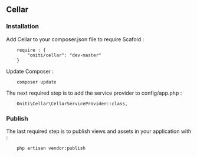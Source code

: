 
## Cellar ##
 
### Installation ###
 
Add Cellar to your composer.json file to require Scafold :
```
    require : {
        "oniti/cellar": "dev-master"
    }
```
 
Update Composer :
```
    composer update
```
 
The next required step is to add the service provider to config/app.php :
```
    Oniti\Cellar\CellarServiceProvider::class,
```
 
### Publish ###
 
The last required step is to publish views and assets in your application with :
```
    php artisan vendor:publish
```